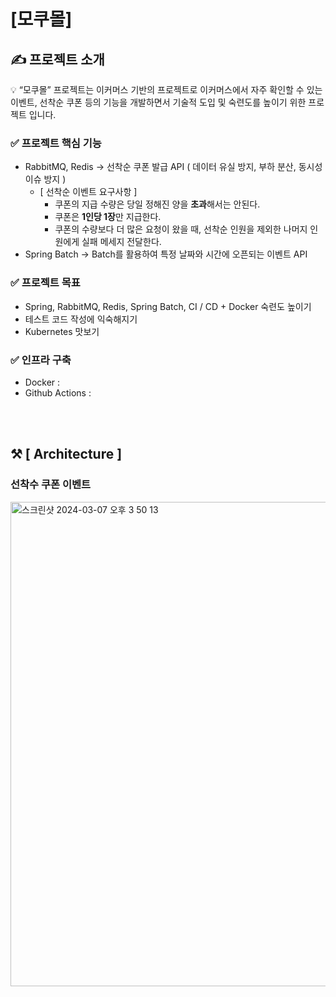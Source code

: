 # [모쿠몰]

## ✍️ 프로젝트 소개

<aside>
💡 “모쿠몰” 프로젝트는 이커머스 기반의 프로젝트로 이커머스에서 자주 확인할 수 있는 이벤트, 선착순 쿠폰 등의 기능을 개발하면서 기술적 도입 및 숙련도를 높이기 위한 프로젝트 입니다.
    
</br>

### ✅ 프로젝트 핵심 기능

- RabbitMQ, Redis → 선착순 쿠폰 발급 API ( 데이터 유실 방지, 부하 분산, 동시성 이슈 방지 )
    - [ 선착순 이벤트 요구사항 ]
        - 쿠폰의 지급 수량은 당일 정해진 양을 **초과**해서는 안된다.
        - 쿠폰은 **1인당 1장**만 지급한다.
        - 쿠폰의 수량보다 더 많은 요청이 왔을 때, 선착순 인원을 제외한 나머지 인원에게 실패 메세지 전달한다.
- Spring Batch → Batch를 활용하여 특정 날짜와 시간에 오픈되는 이벤트 API

### ✅ 프로젝트 목표

- Spring, RabbitMQ, Redis, Spring Batch, CI / CD + Docker 숙련도 높이기
- 테스트 코드 작성에 익숙해지기
- Kubernetes 맛보기

### ✅ 인프라 구축

- Docker :
- Github Actions :
</aside>

</br></br>

## ⚒️ [ Architecture ]
### 선착수 쿠폰 이벤트
<img width="775" alt="스크린샷 2024-03-07 오후 3 50 13" src="https://github.com/CloudTeam4/Ecommerce/assets/68779402/20f2357e-2e8a-40dd-9ab4-184f808d960e">
